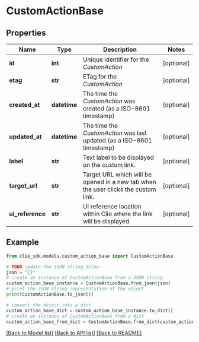 # CustomActionBase


## Properties

Name | Type | Description | Notes
------------ | ------------- | ------------- | -------------
**id** | **int** | Unique identifier for the *CustomAction* | [optional] 
**etag** | **str** | ETag for the *CustomAction* | [optional] 
**created_at** | **datetime** | The time the *CustomAction* was created (as a ISO-8601 timestamp) | [optional] 
**updated_at** | **datetime** | The time the *CustomAction* was last updated (as a ISO-8601 timestamp) | [optional] 
**label** | **str** | Text label to be displayed on the custom link. | [optional] 
**target_url** | **str** | Target URL which will be opened in a new tab when the user clicks the custom link. | [optional] 
**ui_reference** | **str** | UI reference location within Clio where the link will be displayed. | [optional] 

## Example

```python
from clio_sdk.models.custom_action_base import CustomActionBase

# TODO update the JSON string below
json = "{}"
# create an instance of CustomActionBase from a JSON string
custom_action_base_instance = CustomActionBase.from_json(json)
# print the JSON string representation of the object
print(CustomActionBase.to_json())

# convert the object into a dict
custom_action_base_dict = custom_action_base_instance.to_dict()
# create an instance of CustomActionBase from a dict
custom_action_base_from_dict = CustomActionBase.from_dict(custom_action_base_dict)
```
[[Back to Model list]](../README.md#documentation-for-models) [[Back to API list]](../README.md#documentation-for-api-endpoints) [[Back to README]](../README.md)


